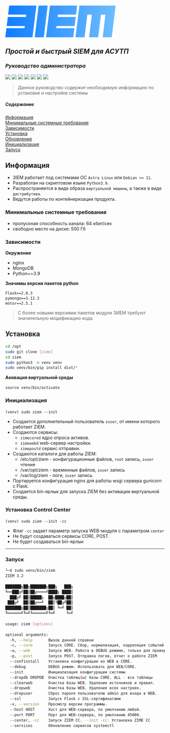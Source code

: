 ![logo](ziem/web/static/images/logo.png)

## _Простой и быстрый SIEM для АСУТП_ 
### _Руководство администратора_  

![](https://img.shields.io/badge/version-3.13-green)
![](https://img.shields.io/badge/debian-10-blue)
![](https://img.shields.io/badge/astra-1.6-blue)
![](https://img.shields.io/badge/python-3.9-blue)
![](https://img.shields.io/badge/flask-2.0.3-red)
![](https://img.shields.io/badge/pymongo-3.12.3-red)
![](https://img.shields.io/badge/motor-2.5.1-red)

> Данное руководство содержит необходимую информацию по установке и настройке системы  

##### Содержание  

[Информация](#info)  
    [Минимальные системные требования](#tth)  
    [Зависимости](#dep)  
[Установка](#inst)  
    [Обновление](#update)  
    [Инициализация](#init)  
    [Запуск](#run)  

<a name=info>

## Информация 

</a>

* 3IEM работает под системами ОС `Astra Linux` или `Debian >= 11`.  
* Разработан на скриптовом языке `Python3.9`.  
* Распространяется в виде образа `виртуальной машины`, а также в виде `дистрибутива`.
* Ведутся работы по контейнеризации продукта.

<a name=tth>

### Минимальные системные требования

</a>

* пропускная способность канала: 64 кбит/сек  
* свободно место на диске: 500 Гб

<a name=dep>

### Зависимости

</a>

**Окружение**

* nginx
* MongoDB
* Python==3.9


**Значимы версии пакетов python**

```
Flask==2.0.3
pymongo==3.12.3
motor==2.5.1
```

> С более новыми версиями пакетов модули ЗИЕМ требуют значительную модификацию кода.


<a name=inst>

## Установка

</a>

```sh
cd /opt
sudo git clone [zime]
cd ziem
sudo python3 -m venv venv
sudo venv/bin/pip install dist/*
```
**Акивация виртуальной среды**

`source venv/bin/activate`

### Инициализация

</a>

`(venv) sudo ziem --init`

* Создается дополнительный пользователь `zuser`, от имени которого работает ZIEM.  
* Создаются сервисы:
    - `zimecored` ядро опроса активов.
    - `zimewebd` web-сервер настройки.
    - `zimepostd` сервис отправки.
* Создаются каталоги для работы ZIEM:
    - /etc/opt/ziem - конфигурационные файлов, `root` запись, `zuser` чтение  
    - /var/opt/ziem - временные файлов, `zuser` запись  
    - /var/log/ziem - логи, `zuser` запись   
* Портируется конфигурация nginx для работы wsgi сервера gunicorn с Flask.
* Создается bin-ярлык для запуска ZIEM без активации виртуальной среды.

### Установка Control Center

`(venv) sudo ziem --init -cc`

* Флаг `-cc` задает параметр запуска WEB-модуля с параметром `center`
* Не будут создаваться сервисы CORE, POST.
* Не будет создаваться bin-ярлык

<hr>

<a name=run>

### Запуск

</a>

```sh
└─$ sudo venv/bin/ziem                                                                                                            
ZIEM 3.2

███████╗██╗███████╗███╗   ███╗
╚══███╔╝██║██╔════╝████╗ ████║
  ███╔╝ ██║█████╗  ██╔████╔██║
 ███╔╝  ██║██╔══╝  ██║╚██╔╝██║
███████╗██║███████╗██║ ╚═╝ ██║
╚══════╝╚═╝╚══════╝╚═╝     ╚═╝

usage: ziem [options]

optional arguments:
  -h, --help       Вызов данной справки
  -c, --core       Запуск CORE. Сбор, нормализация, корреляция событий.
  -w, --web        Запуск WEB. Работа в DEBUG режиме, только для проверки!
  -p, --post       Запуск POST. Отправка логов, отчет о работе ZIEM
  --confinstall    Установка конфигурации из WEB в CORE.
  --debug          DEBUG режим. Использовать для WEB/CORE.
  --init           Инициализация конфигурации системы
  --dropdb DROPDB  Очистка таблиц(ы) базы CORE. ALL - все таблицы
  --clearweb       Очистка базы WEB. Удаление источников и правил.
  --dropweb        Очистка базы WEB. Удаление всех настроек.
  --dropuser       Сброс пароля пользователю admin для входа в WEB.
  --ssl            Запуск Flask с SSL-сертификатами
  -v, --version    Просмотр версии программы.
  --host HOST      Хост для WEB-сервера, по умолчанию любой.
  --port PORT      Порт для WEB-сервера, по умолчанию 45000.
  --center, -cc    Запуск ZIEM CC. --init -cc: Установка ZIME CC
  --services       Обновление сервисов systemctl
  ```